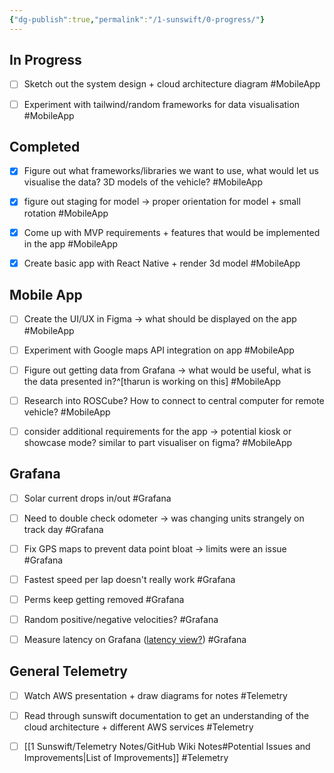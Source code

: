 ```yaml
---
{"dg-publish":true,"permalink":"/1-sunswift/0-progress/"}
---
```



## In Progress

- [ ] Sketch out the system design + cloud architecture diagram #MobileApp
- [ ] Experiment with tailwind/random frameworks for data visualisation #MobileApp


## Completed

- [x] Figure out what frameworks/libraries we want to use, what would let us visualise the data? 3D models of the vehicle? #MobileApp
- [x] figure out staging for model -> proper orientation for model + small rotation #MobileApp
- [x] Come up with MVP requirements + features that would be implemented in the app #MobileApp
- [x] Create basic app with React Native + render 3d model #MobileApp


## Mobile App

- [ ] Create the UI/UX in Figma -> what should be displayed on the app #MobileApp
- [ ] Experiment with Google maps API integration on app #MobileApp
- [ ] Figure out getting data from Grafana -> what would be useful, what is the data presented in?^[tharun is working on this] #MobileApp
- [ ] Research into ROSCube? How to connect to central computer for remote vehicle? #MobileApp
- [ ] consider additional requirements for the app -> potential kiosk or showcase mode? similar to part visualiser on figma? #MobileApp


## Grafana

- [ ] Solar current drops in/out #Grafana
- [ ] Need to double check odometer -> was changing units strangely on track day #Grafana
- [ ] Fix GPS maps to prevent data point bloat -> limits were an issue #Grafana
- [ ] Fastest speed per lap doesn't really work #Grafana
- [ ] Perms keep getting removed #Grafana
- [ ] Random positive/negative velocities? #Grafana
- [ ] Measure latency on Grafana ([latency view?](https://grafana.com/grafana/dashboards/16118-latency-view/)) #Grafana


## General Telemetry

- [ ] Watch AWS presentation + draw diagrams for notes #Telemetry
- [ ] Read through sunswift documentation to get an understanding of the cloud architecture + different AWS services #Telemetry
- [ ] [[1 Sunswift/Telemetry Notes/GitHub Wiki Notes#Potential Issues and Improvements\|List of Improvements]] #Telemetry




